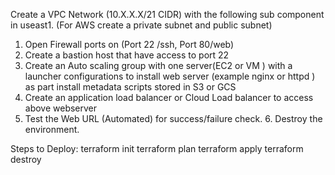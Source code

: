 Create a VPC Network (10.X.X.X/21 CIDR) with the following sub component in useast1. (For AWS create a private subnet and public subnet) 
 
1. Open Firewall ports on (Port 22 /ssh, Port 80/web) 
2. Create a bastion host that have access to port 22 
3. Create an Auto scaling group with one server(EC2 or VM ) with a launcher configurations to  install web server (example nginx or httpd ) as part install metadata scripts stored in S3 or GCS 
4. Create an application load balancer or Cloud Load balancer to access above webserver 
5. Test the Web URL (Automated) for success/failure check. 6. Destroy the environment. 


Steps to Deploy:
terraform init
terraform plan
terraform apply
terraform destroy

